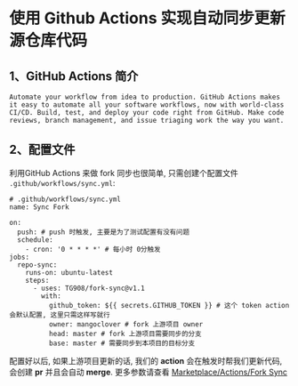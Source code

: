 # 使用 Github Actions 实现自动同步更新源仓库代码

## 1、GitHub Actions 简介

    Automate your workflow from idea to production. GitHub Actions makes it easy to automate all your software workflows, now with world-class CI/CD. Build, test, and deploy your code right from GitHub. Make code reviews, branch management, and issue triaging work the way you want.

## 2、配置文件
利用GitHub Actions 来做 fork 同步也很简单, 只需创建个配置文件 `.github/workflows/sync.yml`:

``` 
# .github/workflows/sync.yml
name: Sync Fork

on:
  push: # push 时触发, 主要是为了测试配置有没有问题
  schedule:
    - cron: '0 * * * *' # 每小时 0分触发
jobs:
  repo-sync:
    runs-on: ubuntu-latest
    steps:
      - uses: TG908/fork-sync@v1.1
        with:
          github_token: ${{ secrets.GITHUB_TOKEN }} # 这个 token action 会默认配置, 这里只需这样写就行
          owner: mangoclover # fork 上游项目 owner
          head: master # fork 上游项目需要同步的分支
          base: master # 需要同步到本项目的目标分支 
```     
配置好以后, 如果上游项目更新的话, 我们的 **action** 会在触发时帮我们更新代码, 会创建 **pr** 并且会自动 **merge**. 更多参数请查看 [Marketplace/Actions/Fork Sync](https://github.com/marketplace/actions/fork-sync)
